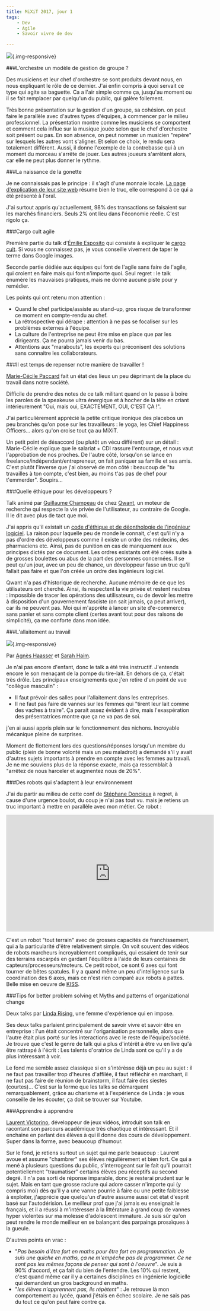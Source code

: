 ```yaml
---
title: MiXiT 2017, jour 1
tags:
    - Dev
    - Agile
    - Savoir vivre de dev

---
```


![](/images/velotype1.jpg){.img-responsive}

<!--more-->

###L'orchestre un modèle de gestion de groupe ?

Des musiciens et leur chef d'orchestre se sont produits devant nous, en nous expliquant le rôle de ce dernier. J'ai enfin compris à quoi servait ce type qui agite sa baguette. Ca a l'air simple comme ça, jusqu'au moment ou il se fait remplacer par quelqu'un du public, qui galère follement.

Très bonne présentation sur la gestion d'un groupe, sa cohésion. on peut faire le parallèle avec d'autres types d'équipes, à commencer par le milieu professionnel. La présentation montre comme les musiciens se comportent et comment cela influe sur la musique jouée selon que le chef d'orchestre soit présent ou pas. En son absence, on peut nommer un musicien "repère" sur lesquels les autres vont s'aligner. Et selon ce choix, le rendu sera totalement différent. Aussi, il donne l'exemple de la contrebasse qui à un moment du morceau s'arrête de jouer. Les autres joueurs s'arrêtent alors, car elle ne peut plus donner le rythme.

###La naissance de la gonette

Je ne connaissais pas le principe : il s'agît d'une monnaie locale. [La page d'explication de leur site web](http://www.lagonette.org/pourquoi-une-monnaie-locale-et-complementaire/) résume bien le truc, elle correspond à ce qui a été présenté à l'oral.

J'ai surtout appris qu'actuellement, 98% des transactions se faisaient sur les marchés financiers. Seuls 2% ont lieu dans l'économie réelle. C'est rigolo ça.

###Cargo cult agile

Première partie du talk d'[Émilie Esposito](https://www.linkedin.com/in/emilie-esposito-b057389?ppe=1) qui consiste à expliquer le [cargo cult](https://fr.wikipedia.org/wiki/Culte_du_cargo). Si vous ne connaissez pas, je vous conseille vivement de taper le terme dans Google images.

Seconde partie dédiée aux équipes qui font de l'agile sans faire de l'agile, qui croient en faire mais qui font n'importe quoi. Seul regret : le talk énumère les mauvaises pratiques, mais ne donne aucune piste pour y remédier.

Les points qui ont retenu mon attention :

* Quand le chef participe/assiste au stand-up, gros risque de transformer ce moment en compte-rendu au chef.
* La rétrospective qui dérape : attention à ne pas se focaliser sur les problèmes externes à l'équipe.
* La culture de l'entreprise ne peut être mise en place que par les dirigeants. Ça ne pourra jamais venir du bas.
* Attentions aux "marabouts", les experts qui préconisent des solutions sans connaitre les collaborateurs.

###Il est temps de repenser notre manière de travailler !

[Marie-Cécile Paccard](http://mcpaccard.com/) fait un état des lieux un peu déprimant de la place du travail dans notre société.

Difficile de prendre des notes de ce talk militant quand on le passe à boire les paroles de la speakeuse ultra énergique et à hocher de la tête en criant intérieurement "Oui, mais oui, EXACTEMENT, OUI, C'EST ÇA !".

J'ai particulièrement apprécié la petite critique ironique des placebos un peu branchés qu'on pose sur les travailleurs : le yoga, les Chief Happiness Officers... alors qu'on croise tout ça au MiXiT.

Un petit point de désaccord (ou plutôt un vécu différent) sur un détail : Marie-Cécile explique que le salariat + CDI rassure l'entourage, et nous vaut l'approbation de nos proches. De l'autre côté, lorsqu'on se lance en freelance/indépendant/entrepreneur, on fait paniquer sa famille et ses amis. C'est plutôt l'inverse que j'ai observé de mon côté : beaucoup de "tu travailles à ton compte, c'est bien, au moins t'as pas de chef pour t'emmerder". Soupirs...

###Quelle éthique pour les développeurs ?

Talk animé par [Guillaume Champeau](https://twitter.com/gchampeau) de chez [Qwant](https://www.qwant.com/), un moteur de recherche qui respecte la vie privée de l'utilisateur, au contraire de Google. Il le dit avec plus de tact que moi.

J'ai appris qu'il existait un [code d'éthique et de déonthologie de l'ingénieur logiciel](http://ethics.acm.org/wp-content/uploads/2016/07/seeri.french.code_.one_.column.pdf?189db0). La raison pour laquelle peu de monde le connait, c'est qu'il n'y a pas d'ordre des développeurs comme il existe un ordre des médecins, des pharmaciens etc. Ainsi, pas de punition en cas de manquement aux principes dictés par ce document. Les ordres existants ont été créés suite à de grosses boulettes ou abus de la part des personnes concernées. Il se peut qu'un jour, avec un peu de chance, un développeur fasse un truc qu'il fallait pas faire et que l'on créée un ordre des ingénieurs logiciel.

Qwant n'a pas d'historique de recherche. Aucune mémoire de ce que les utilisateurs ont cherché. Ainsi, ils respectent la vie privée et restent neutres : impossible de tracer les opérations des utilisateurs, ou de devoir les mettre à disposition d'un gouvernement fasciste (on sait jamais, ça peut arriver), car ils ne peuvent pas. Moi qui m'apprête à lancer un site d'e-commerce sans panier et sans compte client (certes avant tout pour des raisons de simplicité), ça me conforte dans mon idée.

###L'allaitement au travail

![](/images/mafialactee.jpg){.img-responsive}

Par [Agnès Haasser](http://tut-tuuut.github.io/) et [Sarah Haim](http://www.sarahhaim.net/).

Je n'ai pas encore d'enfant, donc le talk a été très instructif. J'entends encore le son menaçant de la pompe du tire-lait. En dehors de ça, c'était très drôle. Les principaux enseignements que j'en retire d'un point de vue "collègue masculin" :

* Il faut prévoir des salles pour l'allaitement dans les entreprises.
* Il ne faut pas faire de vannes sur les femmes qui "tirent leur lait comme des vaches à traire". Ça parait assez évident à dire, mais l'exaspération des présentatrices montre que ça ne va pas de soi.

j'en ai aussi appris plein sur le fonctionnement des nichons. Incroyable mécanique pleine de surprises.

Moment de flottement lors des questions/réponses lorsqu'un membre du public (plein de bonne volonté mais un peu maladroit) a demandé s'il y avait d'autres sujets importants à prendre en compte avec les femmes au travail. Je ne me souviens plus de la réponse exacte, mais ça ressemblait à "arrêtez de nous harceler et augmentez nous de 20%".

###Des robots qui s'adaptent à leur environnement

J'ai du partir au milieu de cette conf de [Stéphane Doncieux](http://www.isir.upmc.fr/?op=view_profil&id=2&lang=en) à regret, à cause d'une urgence boulot, du coup je n'ai pas tout vu. mais je retiens un truc important à mettre en parallèle avec mon métier. Ce robot :

<iframe width="560" height="315" src="https://www.youtube.com/embed/ntlI-pDUxPE" frameborder="0" allowfullscreen></iframe>

C'est un robot "tout terrain" avec de grosses capacités de franchissement, qui a la particularité d'être relativement simple. On voit souvent des vidéos de robots marcheurs incroyablement compliqués, qui essaient de tenir sur des terrains escarpés en gardant l'équilibre à l'aide de leurs centaines de capteurs/processeurs/moteurs. Ce petit robot, ce sont 6 axes qui font tourner de bêtes spatules. Il y a quand même un peu d'intelligence sur la coordination des 6 axes, mais ce n'est rien comparé aux robots à pattes. Belle mise en oeuvre de [KISS](https://fr.wikipedia.org/wiki/Principe_KISS).

###Tips for better problem solving et Myths and patterns of organizational change

Deux talks par [Linda Rising](http://www.lindarising.org/), une femme d'expérience qui en impose.

Ses deux talks parlaient principalement de savoir vivre et savoir être en entreprise : l'un était concentré sur l'origanisation personnelle, alors que l'autre était plus porté sur les interactions avec le reste de l'équipe/société. Je trouve que c'est le genre de talk qui a plus d'intérêt à être vu en live qu'à être rattrapé à l'écrit : Les talents d'oratrice de Linda sont ce qu'il y a de plus intéressant à voir.

Le fond me semble assez classique si on s'intérèsse déjà un peu au sujet : il ne faut pas travailler trop d'heures d'affilée, il faut réfléchir en marchant, il ne faut pas faire de réunion de brainstorm, il faut faire des siestes (courtes)... C'est sur la forme que les talks se démarquent remarquablement, grâce au charisme et à l'expérience de Linda : je vous conseille de les écouter, ça doit se trouver sur Youtube.

###Apprendre à apprendre

[Laurent Victorino](http://lvictorino.com/), développeur de jeux vidéos, introduit son talk en racontant son parcours académique très chaotique et intéressant. Et il enchaine en parlant des élèves à qui il donne des cours de développement. Super dans la forme, avec beaucoup d'humour.

Sur le fond, je retiens surtout un sujet qui me parle beaucoup : Laurent avoue et assume "chambrer" ses élèves régulièrement et bien fort. Ce qui a mené à plusieurs questions du public, s'interrogeant sur le fait qu'il pourrait potentiellement "traumatiser" certains élèves peu réceptifs au second degré. Il n'a pas sorti de réponse imparable, donc je resterai prudent sur le sujet. Mais en tant que grosse raclure qui adore casser n'importe qui (y compris moi) dès qu'il y a une vanne pourrie à faire ou une petite faiblesse à exploiter, j'apprécie que quelqu'un d'autre assume aussi cet état d'esprit basé sur l'autodérision. Le meilleur prof que j'ai jamais eu enseignait le français, et il a réussi à m'intéresser à la littérature à grand coup de vannes hyper violentes sur ma molesse d'adolescent immature. Je suis sûr qu'on peut rendre le monde meilleur en se balançant des parpaings prosaïques à la gueule.

D'autres points en vrac :

* "*Pas besoin d'être fort en maths pour être fort en programmation. Je suis une quiche en maths, ça ne m'empêche pas de programmer. Ce ne sont pas les mêmes façons de penser qui sont à l'oeuvre*". Je suis à 90% d'accord, et ça fait du bien de l'entendre. Les 10% qui restent, c'est quand même car il y a certaines disciplines en ingénierie logicielle qui demandent un gros background en maths.
* "*les élèves n'apprennent pas, ils répètent*" : Je retrouve là mon comportement au lycée, quand j'étais en échec scolaire. Je ne sais pas du tout ce qu'on peut faire contre ça.
